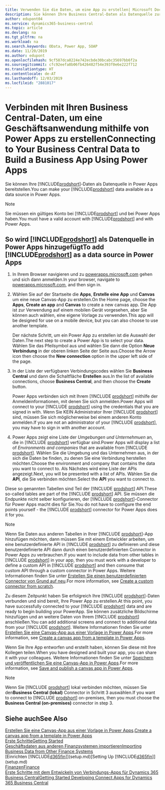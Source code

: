 ```yaml
---
title: Verwenden Sie die Daten, um eine App zu erstellen| Microsoft Docs
description: Sie können Ihre Business Central-Daten als Datenquelle zur Verfügung stellen und eine OData-URL Ihrer Webdienste festlegen, um eine Geschäftsanwendung mithilfe von Power Apps zu erstellen.
author: edupont04
ms.service: dynamics365-business-central
ms.topic: article
ms.devlang: na
ms.tgt_pltfrm: na
ms.workload: na
ms.search.keywords: OData, Power App, SOAP
ms.date: 11/20/2019
ms.author: edupont
ms.openlocfilehash: 9cf587dca8224e742ecbde30bcabc35697bb6f2a
ms.sourcegitcommit: cfc92eefa8b06fb426482f54e393f0e6e222f712
ms.translationtype: HT
ms.contentlocale: de-AT
ms.lasthandoff: 12/03/2019
ms.locfileid: "2881017"
---
```

# <a name="connecting-to-your-business-central-data-to-build-a-business-app-using-power-apps"></a><span data-ttu-id="02f6c-103">Verbinden mit Ihren Business Central-Daten, um eine Geschäftsanwendung mithilfe von Power Apps zu erstellen</span><span class="sxs-lookup"><span data-stu-id="02f6c-103">Connecting to Your Business Central Data to Build a Business App Using Power Apps</span></span>

<span data-ttu-id="02f6c-104">Sie können Ihre [!INCLUDE[prodshort](includes/prodshort.md)]-Daten als Datenquelle in Power Apps bereitstellen.</span><span class="sxs-lookup"><span data-stu-id="02f6c-104">You can make your [!INCLUDE[prodshort](includes/prodshort.md)] data available as a data source in Power Apps.</span></span>  

> [!NOTE]  
> <span data-ttu-id="02f6c-105">Sie müssen ein gültiges Konto bei [!INCLUDE[prodshort](includes/prodshort.md)] und bei Power Apps haben.</span><span class="sxs-lookup"><span data-stu-id="02f6c-105">You must have a valid account with [!INCLUDE[prodshort](includes/prodshort.md)] and with Power Apps.</span></span>  

## <a name="to-add-includeprodshortincludesprodshortmd-as-a-data-source-in-power-apps"></a><span data-ttu-id="02f6c-106">So wird [!INCLUDE[prodshort](includes/prodshort.md)] als Datenquelle in Power Apps hinzugefügt</span><span class="sxs-lookup"><span data-stu-id="02f6c-106">To add [!INCLUDE[prodshort](includes/prodshort.md)] as a data source in Power Apps</span></span>

1. <span data-ttu-id="02f6c-107">In Ihrem Browser navigieren und zu [powerapps.microsoft.com](https://powerapps.microsoft.com/) gehen und sich dann anmelden.</span><span class="sxs-lookup"><span data-stu-id="02f6c-107">In your browser, navigate to [powerapps.microsoft.com](https://powerapps.microsoft.com/), and then sign in.</span></span>
2. <span data-ttu-id="02f6c-108">Wählen Sie auf der Startseite die **Apps**, **Erstelle eine App** und **Canvas** um eine neue Canvas-App zu erstellen.</span><span class="sxs-lookup"><span data-stu-id="02f6c-108">On the Home page, choose the **Apps**, **Create an app** and **Canvas** to create a new canvas app.</span></span> <span data-ttu-id="02f6c-109">Die App ist zur Verwendung auf einem mobilen Gerät vorgesehen, aber Sie können auch wählen, eine eigene Vorlage zu verwenden.</span><span class="sxs-lookup"><span data-stu-id="02f6c-109">This app will be designed for use on a mobile device, but you can also choose to use another template.</span></span>

    <span data-ttu-id="02f6c-110">Der nächste Schritt, um ein Power App zu erstellen ist die Auswahl der Daten.</span><span class="sxs-lookup"><span data-stu-id="02f6c-110">The next step to create a Power App is to select your data.</span></span> <span data-ttu-id="02f6c-111">Wählen Sie das Pfeilsymbol aus und wählen Sie dann die Option **Neue Verbindung** in der oberen linken Seite der Seite aus.</span><span class="sxs-lookup"><span data-stu-id="02f6c-111">Choose the Arrow icon then choose the **New connection** option in the upper left side of the page.</span></span>
3. <span data-ttu-id="02f6c-112">In der Liste der verfügbaren Verbindungscodes wählen Sie **Business Central** und dann die Schaltfläche **Erstellen** aus.</span><span class="sxs-lookup"><span data-stu-id="02f6c-112">In the list of available connections, choose **Business Central**, and then choose the **Create** button.</span></span>

    <span data-ttu-id="02f6c-113">Power Apps verbinden sich mit Ihrem [!INCLUDE [prodshort](includes/prodshort.md)] mithilfe der Anmeldeinformationen, mit denen Sie sich anmelden.</span><span class="sxs-lookup"><span data-stu-id="02f6c-113">Power Apps will connect to your [!INCLUDE [prodshort](includes/prodshort.md)] using the credentials that you are signed in with.</span></span> <span data-ttu-id="02f6c-114">Wenn Sie KEIN Administrator Ihrer [!INCLUDE [prodshort](includes/prodshort.md)] sind, müssen Sie sich möglicherweise bei einem anderen Konto anmelden.</span><span class="sxs-lookup"><span data-stu-id="02f6c-114">If you are not an administrator of your [!INCLUDE [prodshort](includes/prodshort.md)], you may have to sign in with another account.</span></span>  

4. <span data-ttu-id="02f6c-115">Power Apps zeigt eine Liste der *Umgebungen und Unternehmuen* an, die in [!INCLUDE [prodshort](includes/prodshort.md)] verfügbar sind.</span><span class="sxs-lookup"><span data-stu-id="02f6c-115">Power Apps will display a list of *Environments and companies* that are available from [!INCLUDE [prodshort](includes/prodshort.md)].</span></span> <span data-ttu-id="02f6c-116">Wählen Sie die Umgebung und das Unternehmen aus, in der sich die Daten be finden, zu denen Sie eine Verbindung herstellen möchten.</span><span class="sxs-lookup"><span data-stu-id="02f6c-116">Choose the environment and company that contains the data you want to connect to.</span></span> <span data-ttu-id="02f6c-117">Als Nächstes wird eine Liste der APIs angezeigt.</span><span class="sxs-lookup"><span data-stu-id="02f6c-117">Next, you will be presented with a list of APIs.</span></span> <span data-ttu-id="02f6c-118">Wählen Sie die **API**, die Sie verbinden möchten.</span><span class="sxs-lookup"><span data-stu-id="02f6c-118">Select the **API** you want to connect to.</span></span>

<span data-ttu-id="02f6c-119">Diese so genannten Tabellen sind Teil der [!INCLUDE [prodshort](includes/prodshort.md)] API.</span><span class="sxs-lookup"><span data-stu-id="02f6c-119">These so-called tables are part of the [!INCLUDE [prodshort](includes/prodshort.md)] API.</span></span> <span data-ttu-id="02f6c-120">Sie müssen die Endpunkte nicht selber konfigurieren, der [!INCLUDE [prodshort](includes/prodshort.md)]-Connector für Power Apps macht dies für Sie.</span><span class="sxs-lookup"><span data-stu-id="02f6c-120">You do not have to configure the end points yourself - the [!INCLUDE [prodshort](includes/prodshort.md)] connector for Power Apps does it for you.</span></span>  

> [!NOTE]
> <span data-ttu-id="02f6c-121">Wenn Sie Daten aus anderen Tabellen in Ihrer [!INCLUDE [prodshort](includes/prodshort.md)]-App hinzufügen möchten, dann müssen Sie mit einem Entwickler arbeiten, um eine benutzerdefinierte API in [!INCLUDE [prodshort](includes/prodshort.md)] zu definieren und diese benutzerdefinierte API dann durch einen benutzerdefinierten Connector in Power Apps zu verbrauchen.</span><span class="sxs-lookup"><span data-stu-id="02f6c-121">If you want to include data from other tables in [!INCLUDE [prodshort](includes/prodshort.md)] in your app, then you must work with a developer to define a custom API in [!INCLUDE [prodshort](includes/prodshort.md)] and then consume that custom API through a custom connector in Power Apps.</span></span> <span data-ttu-id="02f6c-122">Weitere Informationen finden Sie unter [Erstellen Sie einen benutzerdefinierten Connector von Grund auf neu](/connectors/custom-connectors/define-blank).</span><span class="sxs-lookup"><span data-stu-id="02f6c-122">For more information, see [Create a custom connector from scratch](/connectors/custom-connectors/define-blank).</span></span>  

<span data-ttu-id="02f6c-123">Zu diesem Zeitpunkt haben Sie erfolgreich Ihre [!INCLUDE [prodshort](includes/prodshort.md)]-Daten verbunden und sind bereit, Ihre Power App zu erstellen.</span><span class="sxs-lookup"><span data-stu-id="02f6c-123">At this point, you have successfully connected to your [!INCLUDE [prodshort](includes/prodshort.md)] data and are ready to begin building your PowerApp.</span></span> <span data-ttu-id="02f6c-124">Sie können zusätzliche Bildschirme hinzufügen und an weitere Daten von Ihrem  [!INCLUDE [prodshort](includes/prodshort.md)] anschließen.</span><span class="sxs-lookup"><span data-stu-id="02f6c-124">You can add additional screens and connect to additional data from your [!INCLUDE [prodshort](includes/prodshort.md)].</span></span> <span data-ttu-id="02f6c-125">Weitere Informationen finden Sie unter [Erstellen Sie eine Canvas-App aus einer Vorlage in Power Apps](/powerapps/maker/canvas-apps/get-started-test-drive).</span><span class="sxs-lookup"><span data-stu-id="02f6c-125">For more information, see [Create a canvas app from a template in Power Apps](/powerapps/maker/canvas-apps/get-started-test-drive).</span></span>  

<span data-ttu-id="02f6c-126">Wenn Sie Ihre App entworfen und erstellt haben, können Sie diese mit Ihre Kollegen teilen.</span><span class="sxs-lookup"><span data-stu-id="02f6c-126">When you have designed and built your app, you can share it with your colleagues.</span></span> <span data-ttu-id="02f6c-127">Weitere Informationen finden Sie unter [Speichern und veröffentlichen Sie eine Canvas-App in Power Apps](/powerapps/maker/canvas-apps/save-publish-app).</span><span class="sxs-lookup"><span data-stu-id="02f6c-127">For more information, see [Save and publish a canvas app in Power Apps](/powerapps/maker/canvas-apps/save-publish-app).</span></span>  

> [!NOTE]
> <span data-ttu-id="02f6c-128">Wenn Sie [!INCLUDE [prodshort](includes/prodshort.md)] lokal verbinden möchten, müssen Sie den**Business Central (lokal)** Connector in Schritt 3 auswählen.</span><span class="sxs-lookup"><span data-stu-id="02f6c-128">If you want to connect to [!INCLUDE [prodshort](includes/prodshort.md)] on-premises, then you must choose the **Business Central (on-premises)** connector in step 3.</span></span>  

## <a name="see-also"></a><span data-ttu-id="02f6c-129">Siehe auch</span><span class="sxs-lookup"><span data-stu-id="02f6c-129">See Also</span></span>

<span data-ttu-id="02f6c-130">[Erstellen Sie eine Canvas-App aus einer Vorlage in Power Apps](/powerapps/maker/canvas-apps/get-started-test-drive).</span><span class="sxs-lookup"><span data-stu-id="02f6c-130">[Create a canvas app from a template in Power Apps](/powerapps/maker/canvas-apps/get-started-test-drive)</span></span>  
[<span data-ttu-id="02f6c-131">Erste Schritte</span><span class="sxs-lookup"><span data-stu-id="02f6c-131">Getting Started</span></span>](product-get-started.md)  
[<span data-ttu-id="02f6c-132">Geschäftsdaten aus anderen Finanzsystemen importieren</span><span class="sxs-lookup"><span data-stu-id="02f6c-132">Importing Business Data from Other Finance Systems</span></span>](across-import-data-configuration-packages.md)  
<span data-ttu-id="02f6c-133">[Einrichten [!INCLUDE[d365fin](includes/d365fin_md.md)]](setup.md)</span><span class="sxs-lookup"><span data-stu-id="02f6c-133">[Setting Up [!INCLUDE[d365fin](includes/d365fin_md.md)]](setup.md)</span></span>  
[<span data-ttu-id="02f6c-134">Finanzen</span><span class="sxs-lookup"><span data-stu-id="02f6c-134">Finance</span></span>](finance.md)  
[<span data-ttu-id="02f6c-135">Erste Schritte mit dem Entwickeln von Verbindungs-Apps für Dynamics 365 Business Central</span><span class="sxs-lookup"><span data-stu-id="02f6c-135">Getting Started Developing Connect Apps for Dynamics 365 Business Central</span></span>](/dynamics365/business-central/dev-itpro/developer/devenv-develop-connect-apps)  
